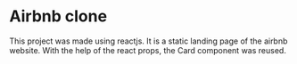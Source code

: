 # Airbnb clone

This project was made using reactjs. It is a static landing page of the airbnb website.
With the help of the react props, the Card component was reused.
